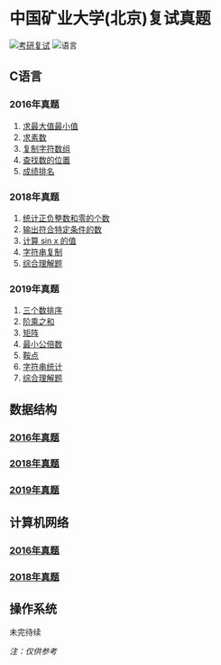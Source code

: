 # 中国矿业大学(北京)复试真题
[![考研复试](https://img.shields.io/badge/考研复试-中国矿业大学(北京)-brightgreen.svg)](https://github.com/Jobcady/fushi)
![语言](https://img.shields.io/badge/language-C-brightgreen.svg)
## C语言
### 2016年真题
1. [求最大值最小值](2016/C/1.c)
2. [求素数](2016/C/2.c)
3. [复制字符数组](2016/C/3.c)
4. [查找数的位置](2016/C/4.c)
5. [成绩排名](2016/C/5.c)
### 2018年真题
1. [统计正负整数和零的个数](2018/C语言/1.c)
2. [输出符合特定条件的数](2018/C语言/2.c)
3. [计算 sin x 的值](2018/C语言/3.c)
4. [字符串复制](2018/C语言/4.c)
5. [综合理解题](2018/C语言/5.md)
### 2019年真题
1. [三个数排序](2019/C语言/1_1.c)
2. [阶乘之和](2019/C语言/1_2.c)
3. [矩阵](2019/C语言/2_1.c)
4. [最小公倍数](2019/C语言/3_1.c)
5. [鞍点](2019/C语言/3_2.c)
6. [字符串统计](2019/C语言/4.c)
7. [综合理解题](2019/C语言/5.md)
## 数据结构
### [2016年真题](2016/数据结构/2016_ds.md)
### [2018年真题](2018/数据结构/2018_ds.md)
### [2019年真题](2019/数据结构/2019_ds.md)
## 计算机网络
### [2016年真题](2016/计算机网络/2016_net.md)
### [2018年真题](2018/计算机网络/2018_net.md)
## 操作系统

未完待续  


*注：仅供参考*